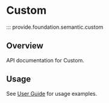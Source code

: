 # Custom

::: provide.foundation.semantic.custom

## Overview

API documentation for Custom.

## Usage

See [User Guide](../../guide/index.md) for usage examples.
